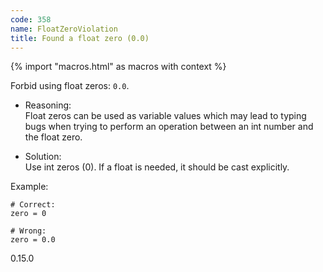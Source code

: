 ```yaml
---
code: 358
name: FloatZeroViolation
title: Found a float zero (0.0)
---
```


{% import "macros.html" as macros with context %}

Forbid using float zeros: `0.0`.

  - Reasoning:  
    Float zeros can be used as variable values which may lead to typing
    bugs when trying to perform an operation between an int number and
    the float zero.

  - Solution:  
    Use int zeros (0). If a float is needed, it should be cast
    explicitly.

Example:

    # Correct:
    zero = 0
    
    # Wrong:
    zero = 0.0

<div class="versionadded">

0.15.0

</div>